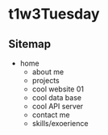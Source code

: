 # t1w3Tuesday

## Sitemap

- home
  - about me
  - projects
   - cool website 01
   - cool data base
   - cool API server
  - contact me
  - skills/exoerience
